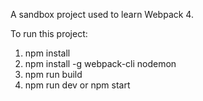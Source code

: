A sandbox project used to learn Webpack 4.

To run this project:

1) npm install
2) npm install -g webpack-cli nodemon
3) npm run build
4) npm run dev or npm start
